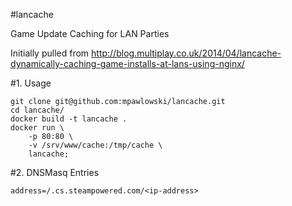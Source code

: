 #lancache

Game Update Caching for LAN Parties

Initially pulled from http://blog.multiplay.co.uk/2014/04/lancache-dynamically-caching-game-installs-at-lans-using-nginx/

#1. Usage

	git clone git@github.com:mpawlowski/lancache.git
	cd lancache/
	docker build -t lancache .
	docker run \
        -p 80:80 \
        -v /srv/www/cache:/tmp/cache \
        lancache;

#2. DNSMasq Entries

    address=/.cs.steampowered.com/<ip-address>

